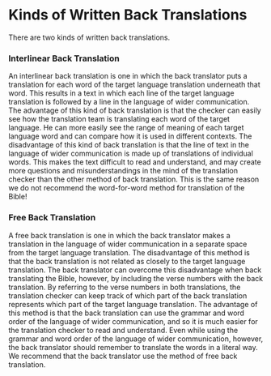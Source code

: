 # Kinds of Written Back Translations #

There are two kinds of written back translations.

### Interlinear Back Translation

An interlinear back translation is one in which the back translator puts a translation for each word of the target language translation underneath that word. This results in a text in which each line of the target language translation is followed by a line in the language of wider communication. The advantage of this kind of back translation is that the checker can easily see how the translation team is translating each word of the target language. He can more easily see the range of meaning of each target language word and can compare how it is used in different contexts. The disadvantage of this kind of back translation is that the line of text in the language of wider communication is made up of translations of individual words. This makes the text difficult to read and understand, and may create more questions and misunderstandings in the mind of the translation checker than the other method of back translation. This is the same reason we do not recommend the word-for-word method for translation of the Bible!

### Free Back Translation

A free back translation is one in which the back translator makes a translation in the language of wider communication in a separate space from the target language translation. The disadvantage of this method is that the back translation is not related as closely to the target language translation. The back translator can overcome this disadvantage when back translating the Bible, however, by including the verse numbers with the back translation. By referring to the verse numbers in both translations, the translation checker can keep track of which part of the back translation represents which part of the target language translation. The advantage of this method is that the back translation can use the grammar and word order of the language of wider communication, and so it is much easier for the translation checker to read and understand. Even while using the grammar and word order of the language of wider communication, however, the back translator should remember to translate the words in a literal way. We recommend that the back translator use the method of free back translation.